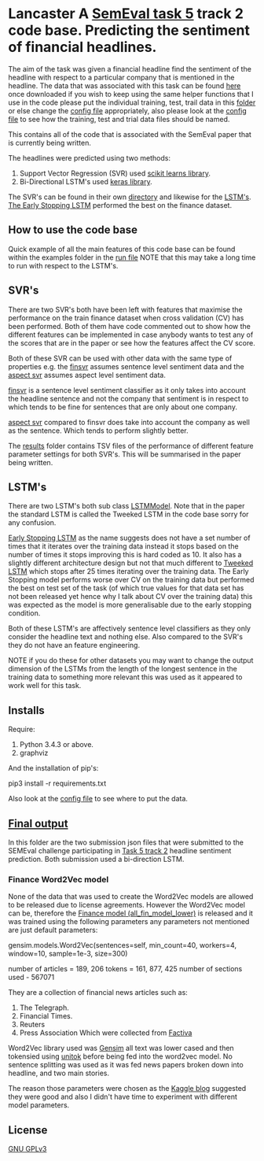 # Lancaster A [SemEval task 5](http://alt.qcri.org/semeval2017/task5/) track 2 code base. Predicting the sentiment of financial headlines.

The aim of the task was given a financial headline find the sentiment of the
headline with respect to a particular company that is mentioned in the headline.
The data that was associated with this task can be found [here](https://bitbucket.org/ssix-project/semeval-2017-task-5-subtask-2/)
once downloaded if you wish to keep using the same helper functions that I use in
the code please put the individual training, test, trail data in this [folder](./data/finance)
or else change the [config file](./config.yml) appropriately, also please look at
the [config file](./config.yml) to see how the training, test and trial data files
should be named.

This contains all of the code that is associated with the SemEval paper that is
currently being written.

The headlines were predicted using two methods:
1. Support Vector Regression (SVR) used [scikit learns library](http://scikit-learn.org/stable/index.html).
2. Bi-Directional LSTM's used [keras library](https://keras.io/).

The SVR's can be found in their own [directory](./svrs) and likewise for the
[LSTM's](./lstms). [The Early Stopping LSTM](./lstms/EarlyStoppingLSTM.py) performed the best on the finance
dataset.

## How to use the code base

Quick example of all the main features of this code base can be found within the examples folder
in the [run file](./examples/run.py) NOTE that this may take a long time to run with respect to the LSTM's.

## SVR's

There are two SVR's both have been left with features that maximise the performance
on the train finance dataset when cross validation (CV) has been performed. Both of them have
code commented out to show how the different features can be implemented in case
anybody wants to test any of the scores that are in the paper or see how the
features affect the CV score.

Both of these SVR can be used with other data with the same type of properties e.g.
the [finsvr](./svrs/finsvr.py) assumes sentence level sentiment data and the
[aspect svr](./svrs/aspect_finsvr.py) assumes aspect level sentiment data.


[finsvr](./svrs/finsvr.py) is a sentence level sentiment classifier as it only takes
into account the headline sentence and not the company that sentiment is in
respect to which tends to be fine for sentences that are only about one company.

[aspect svr](./svrs/aspect_finsvr.py) compared to finsvr does take into account
the company as well as the sentence. Which tends to perform slightly better.

The [results](./results) folder contains TSV files of the performance of different
feature parameter settings for both SVR's. This will be summarised in the paper being
written.

## LSTM's

There are two LSTM's both sub class [LSTMModel](./lstms/LSTMModel.py). Note that
in the paper the standard LSTM is called the Tweeked LSTM in the code base sorry for any
confusion.

[Early Stopping LSTM](./lstms/EarlyStoppingLSTM.py) as the name suggests does not have a set number of times
that it iterates over the training data instead it stops based on the number of
times it stops improving this is hard coded as 10. It also has a slightly different
architecture design but not that much different to [Tweeked LSTM](./lstms/TweekedLSTM.py) which stops
after 25 times iterating over the training data. The Early Stopping model performs
worse over CV on the training data but performed the best on test set of the
task (of which true values for that data set has not been released yet hence why I
talk about CV over the training data) this was expected as the model is more
generalisable due to the early stopping condition.

Both of these LSTM's are affectively sentence level classifiers as they only consider
the headline text and nothing else. Also compared to the SVR's they do not have an
feature engineering.

NOTE if you do these for other datasets you may want to change the output dimension
of the LSTMs from the length of the longest sentence in the training data to something
more relevant this was used as it appeared to work well for this task.

## Installs

Require:
1. Python 3.4.3 or above.
2. graphviz

And the installation of pip's:

pip3 install -r requirements.txt

Also look at the [config file](./config.yml) to see where to put the data.


## [Final output](./final_output)

In this folder are the two submission json files that were submitted to the
SEMEval challenge participating in [Task 5 track 2](http://alt.qcri.org/semeval2017/task5/) headline sentiment prediction. Both submission used a bi-direction LSTM.



### Finance Word2Vec model

None of the data that was used to create the Word2Vec models are allowed to be
released due to license agreements. However the Word2Vec model can be, therefore
the [Finance model (all_fin_model_lower)](./models/word2vec_models/) is released
and it was trained using the following parameters any parameters not mentioned are
just default parameters:

gensim.models.Word2Vec(sentences=self, min_count=40, workers=4, window=10, sample=1e-3, size=300)

number of articles = 189, 206
tokens = 161, 877, 425
number of sections used - 567071

They are a collection of financial news articles such as:
1. The Telegraph.
2. Financial Times.
3. Reuters
4. Press Association
Which were collected from  [Factiva](https://global.factiva.com/factivalogin/login.asp?productname=global)

Word2Vec library used was [Gensim](https://radimrehurek.com/gensim/models/word2vec.html)
all text was lower cased and then tokensied using [unitok](./unitok-3.0.3) before being
fed into the word2vec model. No sentence splitting was used as it was fed news papers broken down into headline, and two main stories.

The reason those parameters were chosen as the [Kaggle blog](https://www.kaggle.com/c/word2vec-nlp-tutorial/details/part-2-word-vectors)
suggested they were good and also I didn't have time to experiment with different model parameters.

## License

[GNU GPLv3](https://choosealicense.com/licenses/gpl-3.0/)

